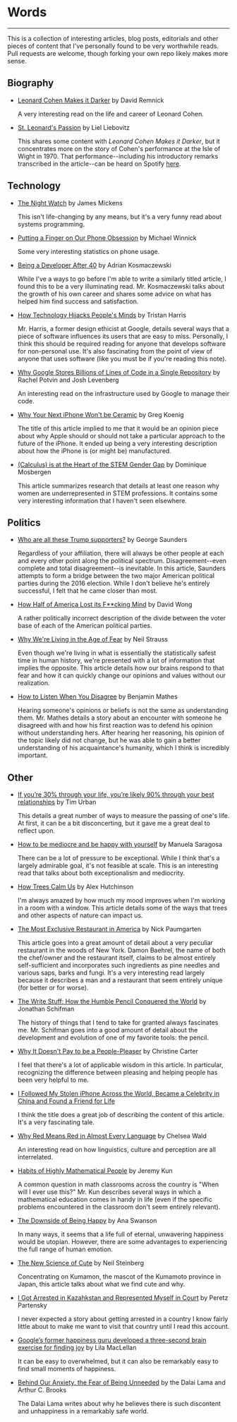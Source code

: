 # Words

---

This is a collection of interesting articles, blog posts, editorials and other
pieces of content that I've personally found to be very worthwhile reads. Pull
requests are welcome, though forking your own repo likely makes more sense.

## Biography

* [Leonard Cohen Makes it
    Darker](http://www.newyorker.com/magazine/2016/10/17/leonard-cohen-makes-it-darker)
    by David Remnick

    A very interesting read on the life and career of Leonard Cohen.

* [St. Leonard's
    Passion](http://www.tabletmag.com/jewish-arts-and-culture/music/89715/leonard)
    by Liel Liebovitz

    This shares some content with *Leonard Cohen Makes it Darker*, but it
    concentrates more on the story of Cohen's performance at the Isle of Wight
    in 1970. That performance--including his introductory remarks transcribed in
    the article--can be heard on Spotify
    [here](https://open.spotify.com/album/30juFhWr8RPtDT75soYnJb).

## Technology

* [The Night
    Watch](http://scholar.harvard.edu/files/mickens/files/thenightwatch.pdf) by
    James Mickens

    This isn't life-changing by any means, but it's a very funny read about
    systems programming.

* [Putting a Finger on Our Phone
    Obsession](https://blog.dscout.com/mobile-touches) by Michael Winnick

    Some very interesting statistics on phone usage.

* [Being a Developer After
    40](https://medium.freecodecamp.com/being-a-developer-after-40-3c5dd112210c#.ez548ytd9)
    by Adrian Kosmaczewski

    While I've a ways to go before I'm able to write a similarly titled article,
    I found this to be a very illuminating read. Mr. Kosmaczewski talks about
    the growth of his own career and shares some advice on what has helped him
    find success and satisfaction.

* [How Technology Hijacks People's
    Minds](https://medium.com/swlh/how-technology-hijacks-peoples-minds-from-a-magician-and-google-s-design-ethicist-56d62ef5edf3#.r3d5qvcto)
    by Tristan Harris

    Mr. Harris, a former design ethicist at Google, details several ways that a
    piece of software influences its users that are easy to miss. Personally, I
    think this should be required reading for anyone that develops software for
    non-personal use. It's also fascinating from the point of view of anyone
    that uses software (like you must be if you're reading this note).

* [Why Google Stores Billions of Lines of Code in a Single
    Repository](http://cacm.acm.org/magazines/2016/7/204032-why-google-stores-billions-of-lines-of-code-in-a-single-repository/fulltext)
    by Rachel Potvin and Josh Levenberg

    An interesting read on the infrastructure used by Google to manage their
    code.

* [Why Your Next iPhone Won't be
    Ceramic](http://atomicdelights.com/blog/why-your-next-iphone-wont-be-ceramic)
    by Greg Koenig

    The title of this article implied to me that it would be an opinion piece
    about why Apple should or should not take a particular approach to the
    future of the iPhone. It ended up being a very interesting description about
    how the iPhone is (or might be) manufactured.

* [(Calculus) is at the Heart of the STEM Gender
    Gap](http://www.huffingtonpost.com/entry/calculus-stem-gender-gap_us_57a1b9eee4b0e2e15eb7df83)
    by Dominique Mosbergen

    This article summarizes research that details at least one reason why women
    are underrepresented in STEM professions. It contains some very interesting
    information that I haven't seen elsewhere.

## Politics

* [Who are all these Trump
    supporters?](http://www.newyorker.com/magazine/2016/07/11/george-saunders-goes-to-trump-rallies)
    by George Saunders

    Regardless of your affiliation, there will always be other people at each
    and every other point along the political spectrum. Disagreement--even
    complete and total disagreement--is inevitable. In this article, Saunders
    attempts to form a bridge between the two major American political parties
    during the 2016 election. While I don't believe he's entirely successful, I
    felt that he came closer than most.

* [How Half of America Lost its F**cking
    Mind](http://www.cracked.com/blog/6-reasons-trumps-rise-that-no-one-talks-about/)
    by David Wong

    A rather politically incorrect description of the divide between the voter
    base of each of the American political parties.

* [Why We're Living in the Age of
    Fear](http://www.rollingstone.com/politics/features/why-were-living-in-the-age-of-fear-w443554)
    by Neil Strauss

    Even though we're living in what is essentially the statistically safest
    time in human history, we're presented with a lot of information that
    implies the opposite. This article details how our brains respond to that
    fear and how it can quickly change our opinions and values without our
    realization.

* [How to Listen When You
    Disagree](http://urbanconfessional.org/blog/howtodisagree) by Benjamin
    Mathes

    Hearing someone's opinions or beliefs is not the same as understanding them.
    Mr. Mathes details a story about an encounter with someone he disagreed with
    and how his first reaction was to defend his opinion without understanding
    hers. After hearing her reasoning, his opinion of the topic likely did not
    change, but he was able to gain a better understanding of his acquaintance's
    humanity, which I think is incredibly important.

## Other

* [If you’re 30% through your life, you’re likely 90% through your best
    relationships](http://qz.com/572284/the-tail-end/?utm_source=parVC) by Tim
    Urban

    This details a great number of ways to measure the passing of one's life. At
    first, it can be a bit disconcerting, but it gave me a great deal to reflect
    upon.

* [How to be mediocre and be happy with
    yourself](http://www.bbc.com/news/business-37108240) by Manuela Saragosa

    There can be a lot of pressure to be exceptional. While I think that's a
    largely admirable goal, it's not feasible at scale. This is an interesting
    read that talks about both exceptionalism and mediocrity.

* [How Trees Calm
    Us](http://www.newyorker.com/tech/elements/what-is-a-tree-worth) by Alex
    Hutchinson

    I'm always amazed by how much my mood improves when I'm working in a room
    with a window. This article details some of the ways that trees and other
    aspects of nature can impact us.

* [The Most Exclusive Restaurant in
    America](http://www.newyorker.com/magazine/2016/08/29/damon-baehrel-the-most-exclusive-restaurant-in-america?intcid=mod-most-popular)
    by Nick Paumgarten

    This article goes into a great amount of detail about a very peculiar
    restaurant in the woods of New York. Damon Baehrel, the name of both the
    chef/owner and the restaurant itself, claims to be almost entirely
    self-sufficient and incorporates such ingredients as pine needles and
    various saps, barks and fungi. It's a very interesting read largely because
    it describes a man and a restaurant that seem entirely unique (for better or
    for worse).

* [The Write Stuff: How the Humble Pencil Conquered the
    World](http://www.popularmechanics.com/technology/a21567/history-of-the-pencil/)
    by Jonathan Schifman

    The history of things that I tend to take for granted always fascinates me.
    Mr. Schifman goes into a good amount of detail about the development and
    evolution of one of my favorite tools: the pencil.

* [Why It Doesn't Pay to be a
    People-Pleaser](http://greatergood.berkeley.edu/article/item/why_it_doesnt_pay_to_be_a_people_pleaser)
    by Christine Carter

    I feel that there's a lot of applicable wisdom in this article. In
    particular, recognizing the difference between pleasing and helping people
    has been very helpful to me.

* [I Followed My Stolen iPhone Across the World, Became a Celebrity in China and
    Found a Friend for
    Life](https://www.buzzfeed.com/mjs538/i-followed-my-stolen-iphone-across-the-world-became-a-celebr?utm_term=.yjyAkzOkz#.agDMqO3qO)

    I think the title does a great job of describing the content of this
    article. It's a very fascinating tale.

* [Why Red Means Red in Almost Every
    Language](http://nautil.us/issue/26/color/why-red-means-red-in-almost-every-language)
    by Chelsea Wald

    An interesting read on how linguistics, culture and perception are all
    interrelated.

* [Habits of Highly Mathematical
    People](https://medium.com/@jeremyjkun/habits-of-highly-mathematical-people-b719df12d15e#.nznvwv7cj)
    by Jeremy Kun

    A common question in math classrooms across the country is "When will I ever
    use this?" Mr. Kun describes several ways in which a mathematical education
    comes in handy in life (even if the specific problems encountered in the
    classroom don't seem entirely relevant).

* [The Downside of Being
    Happy](https://www.washingtonpost.com/news/wonk/wp/2016/07/25/why-happiness-might-be-getting-in-the-way-of-your-artistic-brilliance/)
    by Ana Swanson

    In many ways, it seems that a life full of eternal, unwavering happiness
    would be utopian. However, there are some advantages to experiencing the
    full range of human emotion.

* [The New Science of
    Cute](https://www.theguardian.com/world/2016/jul/19/kumamon-the-new-science-of-cute)
    by Neil Steinberg

    Concentrating on Kumamon, the mascot of the Kumamoto province in Japan, this
    article talks about what we find cute and why.

* [I Got Arrested in Kazahkstan and Represented Myself in
    Court](https://medium.com/art-marketing/i-got-arrested-in-kazakhstan-and-represented-myself-in-court-d3764fb738f1#.od05gh27x)
    by Peretz Partensky

    I never expected a story about getting arrested in a country I know fairly
    little about to make me want to visit that country until I read this
    account.

* [Google’s former happiness guru developed a three-second brain exercise for
    finding joy](http://qz.com/818998/googles-former-happiness-guru-developed-a-three-second-brain-exercise-for-finding-joy/)
    by Lila MacLellan

    It can be easy to overwhelmed, but it can also be remarkably easy to find
    small moments of happiness.

* [Behind Our Anxiety, the Fear of Being
    Unneeded](http://www.nytimes.com/2016/11/04/opinion/dalai-lama-behind-our-anxiety-the-fear-of-being-unneeded.html?_r=0)
    by the Dalai Lama and Arthur C. Brooks

    The Dalai Lama writes about why he believes there is such discontent and
    unhappiness in a remarkably safe world.
